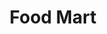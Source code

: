 ---
title: "Food Mart"
url: /houston/food-mart-john-fitzgerald-kennedy-boulevard/
shop: Lebensmittel
---